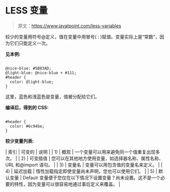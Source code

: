 # LESS 变量

> 原文：<https://www.javatpoint.com/less-variables>

较少的变量用符号@定义，值在变量中用冒号( : )赋值。变量实际上是“常数”，因为它们只能定义一次。

**见本例:**

```

@nice-blue: #5B83AD;
@light-blue: @nice-blue + #111;
#header {
  color: @light-blue;
} 

```

这里，蓝色和浅蓝色是变量，值被分配给它们。

**编译后，得到的 CSS:**

```

#header {
  color: #6c94be;
}

```

**较少变量列表:**

| 索引 | 可变的 | 说明 |
| 1) | 概观 | 一个变量可以用来避免同一个值重复出现多次。 |
| 2) | 可变插值 | 您可以在其他地方使用变量，如选择器名称、属性名称、URL 和@import 语句。 |
| 3) | 变量名 | 变量可以用包含值的变量名来定义。 |
| 4) | 延迟加载 | 惰性加载指定即使变量尚未声明，您也可以使用它们。 |
| 5) | 默认变量 | Defaulr 变量便于您仅在以下情况下设置变量？尚未设置。这不是一个必要的特性，因为变量可以很容易地通过事后定义来覆盖。 |